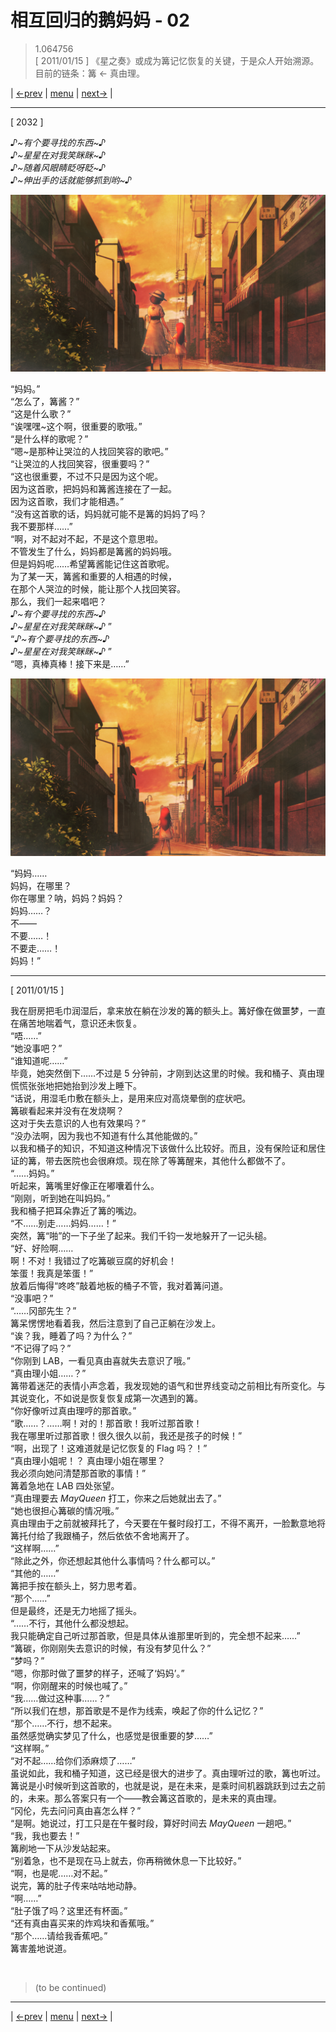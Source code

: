 # 相互回归的鹅妈妈 - 02
> 1.064756  
> [ 2011/01/15 ] 《星之奏》或成为篝记忆恢复的关键，于是众人开始溯源。目前的链条：篝 <- 真由理。  

| [←prev](./0113) | [menu](../) | [next→](./0115) |

---

[ 2032 ]

*♪\~有个要寻找的东西\~♪*  
*♪\~星星在对我笑眯眯\~♪*  
*♪\~随着风眼睛眨呀眨\~♪*  
*♪\~伸出手的话就能够抓到哟\~♪*  

![](../static/image/0114-1.png)

“妈妈。”  
“怎么了，篝酱？”  
“这是什么歌？”  
“诶嘿嘿\~这个啊，很重要的歌哦。”  
“是什么样的歌呢？”  
“嗯\~是那种让哭泣的人找回笑容的歌吧。”  
“让哭泣的人找回笑容，很重要吗？”  
“这也很重要，不过不只是因为这个呢。  
 因为这首歌，把妈妈和篝酱连接在了一起。  
 因为这首歌，我们才能相遇。”  
“没有这首歌的话，妈妈就可能不是篝的妈妈了吗？  
 我不要那样……”  
“啊，对不起对不起，不是这个意思啦。  
 不管发生了什么，妈妈都是篝酱的妈妈哦。  
 但是妈妈呢……希望篝酱能记住这首歌呢。  
 为了某一天，篝酱和重要的人相遇的时候，  
 在那个人哭泣的时候，能让那个人找回笑容。  
 那么，我们一起来唱吧？  
 *♪\~有个要寻找的东西\~♪*  
 *♪\~星星在对我笑眯眯\~♪* ”  
“*♪\~有个要寻找的东西\~♪*  
 *♪\~星星在对我笑眯眯\~♪* ”  
“嗯，真棒真棒！接下来是……”  

![](../static/image/0114-2.png)

“妈妈……  
 妈妈，在哪里？  
 你在哪里？呐，妈妈？妈妈？  
 妈妈……？  
 不——  
 不要……！  
 不要走……！  
 妈妈！”  

---  
[ 2011/01/15 ]

我在厨房把毛巾润湿后，拿来放在躺在沙发的篝的额头上。篝好像在做噩梦，一直在痛苦地喘着气，意识还未恢复。  
“唔……”  
“她没事吧？”  
“谁知道呢……”  
毕竟，她突然倒下……不过是 5 分钟前，才刚到达这里的时候。我和桶子、真由理慌慌张张地把她抬到沙发上睡下。  
“话说，用湿毛巾敷在额头上，是用来应对高烧晕倒的症状吧。  
 篝碳看起来并没有在发烧啊？  
 这对于失去意识的人也有效果吗？”  
“没办法啊，因为我也不知道有什么其他能做的。”  
以我和桶子的知识，不知道这种情况下该做什么比较好。而且，没有保险证和居住证的篝，带去医院也会很麻烦。现在除了等篝醒来，其他什么都做不了。  
“……妈妈。”  
听起来，篝嘴里好像正在嘟囔着什么。  
“刚刚，听到她在叫妈妈。”  
我和桶子把耳朵靠近了篝的嘴边。  
“不……别走……妈妈……！”  
突然，篝“啪”的一下子坐了起来。我们千钧一发地躲开了一记头槌。  
“好、好险啊……  
 啊！不对！我错过了吃篝碳豆腐的好机会！  
 笨蛋！我真是笨蛋！”  
放着后悔得“咚咚”敲着地板的桶子不管，我对着篝问道。  
“没事吧？”  
“……冈部先生？”  
篝呆愣愣地看着我，然后注意到了自己正躺在沙发上。  
“诶？我，睡着了吗？为什么？”  
“不记得了吗？”  
“你刚到 LAB，一看见真由喜就失去意识了哦。”  
“真由理小姐……？”  
篝带着迷茫的表情小声念着，我发现她的语气和世界线变动之前相比有所变化。与其说变化，不如说是恢复恢复成第一次遇到的篝。  
“你好像听过真由理哼的那首歌。”  
“歌……？……啊！对的！那首歌！我听过那首歌！  
 我在哪里听过那首歌！很久很久以前，我还是孩子的时候！”  
“啊，出现了！这难道就是记忆恢复的 Flag 吗？！”  
“真由理小姐呢！？ 真由理小姐在哪里？  
 我必须向她问清楚那首歌的事情！”  
篝着急地在 LAB 四处张望。  
“真由理要去 *MayQueen* 打工，你来之后她就出去了。”  
“她也很担心篝碳的情况哦。”  
真由理由于之前就被拜托了，今天要在午餐时段打工，不得不离开，一脸歉意地将篝托付给了我跟桶子，然后依依不舍地离开了。  
“这样啊……”  
“除此之外，你还想起其他什么事情吗？什么都可以。”  
“其他的……”  
篝把手按在额头上，努力思考着。  
“那个……”  
但是最终，还是无力地摇了摇头。  
“……不行，其他什么都没想起。  
 我只能确定自己听过那首歌，但是具体从谁那里听到的，完全想不起来……”  
“篝碳，你刚刚失去意识的时候，有没有梦见什么？”  
“梦吗？”  
“嗯，你那时做了噩梦的样子，还喊了‘妈妈’。”  
“啊，你刚醒来的时候也喊了。”  
“我……做过这种事……？”  
“所以我们在想，那首歌是不是作为线索，唤起了你的什么记忆？”  
“那个……不行，想不起来。  
 虽然感觉确实梦见了什么，也感觉是很重要的梦……”  
“这样啊。”  
“对不起……给你们添麻烦了……”  
虽说如此，我和桶子知道，这已经是很大的进步了。真由理听过的歌，篝也听过。篝说是小时候听到这首歌的，也就是说，是在未来，是乘时间机器跳跃到过去之前的，未来。那么答案只有一个——教会篝这首歌的，是未来的真由理。  
“冈伦，先去问问真由喜怎么样？”  
“是啊。她说过，打工只是在午餐时段，算好时间去 *MayQueen* 一趟吧。”  
“我，我也要去！”  
篝刷地一下从沙发站起来。  
“别着急，也不是现在马上就去，你再稍微休息一下比较好。”  
“啊，也是呢……对不起。”  
说完，篝的肚子传来咕咕地动静。  
“啊……”  
“肚子饿了吗？这里还有杯面。”  
“还有真由喜买来的炸鸡块和香蕉哦。”  
“那个……请给我香蕉吧。”  
篝害羞地说道。  


<br/>

> (to be continued)
---

| [←prev](./0113) | [menu](../) | [next→](./0115) |
